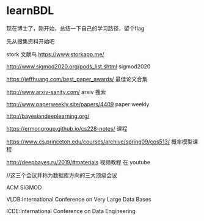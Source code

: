 # learnBDL
现在博士了，刚开始，总结一下自己的学习路径，留个flag


先从搜集资料开始吧

stork  文献鸟 https://www.storkapp.me/

http://www.sigmod2020.org/pods_list.shtml  sigmod2020

https://jeffhuang.com/best_paper_awards/   最佳论文合集

http://www.arxiv-sanity.com/     arxiv 搜索

http://www.paperweekly.site/papers/4409  paper weekly

http://bayesiandeeplearning.org/ 

https://ermongroup.github.io/cs228-notes/   课程

https://www.cs.princeton.edu/courses/archive/spring09/cos513/   概率模型课程

http://deepbayes.ru/2019/#materials  视频教程 在  youtube



//这三个会议并称为数据库方向的三大顶级会议 

ACM SIGMOD

VLDB:International Conference on Very Large Data Bases

ICDE:International Conference on Data Engineering


